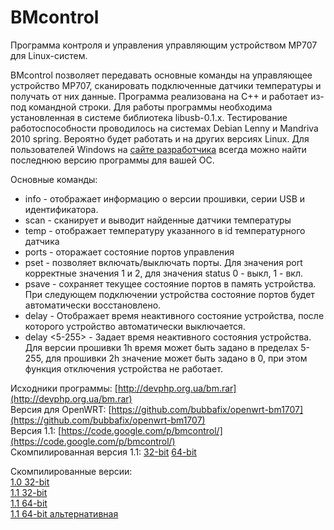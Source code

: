 BMcontrol
=========

Программа контроля и управления управляющим устройством MP707 для Linux-систем. 

BMcontrol позволяет передавать основные команды на управляющее устройство MP707, сканировать подключенные датчики температуры и получать от них данные. Программа реализована на С++ и работает из-под командной строки. Для работы программы необходима установленная в системе библиотека libusb-0.1.x. 
Тестирование работоспособности проводилось на системах Debian Lenny и Mandriva 2010 spring. Вероятно будет работать и на других версиях Linux.
Для пользователей Windows на [сайте разработчика](http://usbsergdev.narod.ru/BM1707/BM1707.html) всегда можно найти последнюю версию программы для вашей ОС.

Основные команды:
* info - отображает информацию о версии прошивки, серии USB и идентификатора.
* scan - сканирует и выводит найденные датчики температуры
* temp <id> - отображает температуру указанного в id температурного датчика
* ports - оторажает состояние портов управления
* pset <port> <status> - позволяет включать/выключать порты. Для значения port корректные значения 1 и 2, для значения status 0 - выкл, 1 - вкл.
* psave - сохраняет текущее состояние портов в память устройства. При следующем подключении устройства состояние портов будет автоматически восстановлено.
* delay - Отображает время неактивного состояние устройства, после которого устройство автоматически выключается.
* delay <5-255> - Задает время неактивного состояния устройства. Для версии прошивки 1h время может быть задано в пределах 5-255, для прошивки 2h значение может быть задано в 0, при этом функция отключения устройства не работает.


Исходники программы: [http://devphp.org.ua/bm.rar](http://devphp.org.ua/bm.rar)  
Версия для OpenWRT: [https://github.com/bubbafix/openwrt-bm1707](https://github.com/bubbafix/openwrt-bm1707)  
Версия 1.1: [https://code.google.com/p/bmcontrol/](https://code.google.com/p/bmcontrol/)  
Скомпилированная версия 1.1: [32-bit](http://devphp.org.ua/bmcontrol1.1_exec.tar.bz2) [64-bit](http://devphp.org.ua/bmcontrol1.1_64exec.tar.bz2)  

Скомпилированные версии:  
[1.0 32-bit](https://github.com/and-rom/bmcontrol/raw/master/bin/bmcontrol_x32_1.0)  
[1.1 32-bit](https://github.com/and-rom/bmcontrol/raw/master/bin/bmcontrol_x32_1.1)  
[1.1 64-bit](https://github.com/and-rom/bmcontrol/raw/master/bin/bmcontrol_x64_1.1)  
[1.1 64-bit альтернативная](https://github.com/and-rom/bmcontrol/raw/master/bin/bmcontrol_x64_1.1_alt)  
